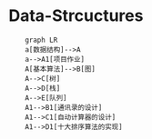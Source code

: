# Data-Strcuctures

```mermaid
	graph LR
	a[数据结构]-->A
	a-->A1[项目作业]
	A[基本算法]-->B[图]
	A-->C[树]
	A-->D[栈]
	A-->E[队列]
	A1-->B1[通讯录的设计]
	A1-->C1[自动计算器的设计]
	A1-->D1[十大排序算法的实现]
	
```



